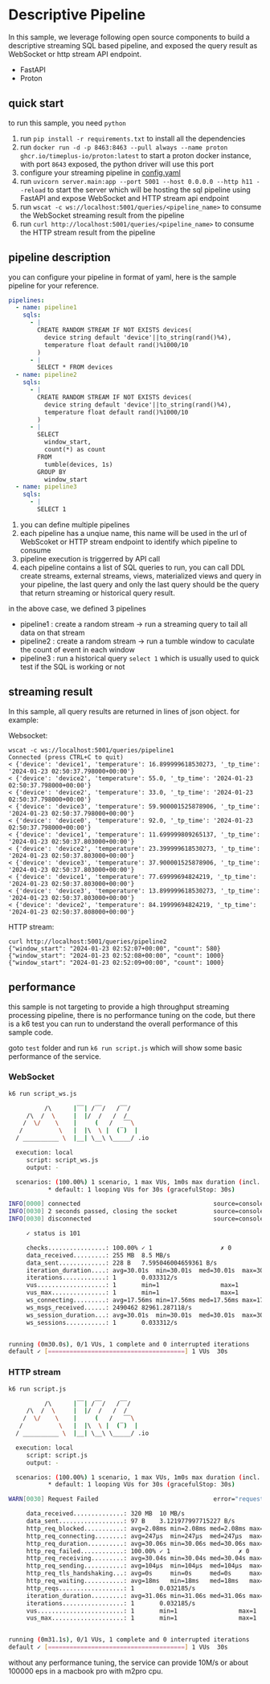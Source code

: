 # Descriptive Pipeline

In this sample, we leverage following open source components to build a descriptive streaming SQL based pipeline, and exposed the query result as WebSocket or http stream API endpoint.

- FastAPI
- Proton


## quick start

to run this sample, you need `python`

1. run `pip install -r requirements.txt` to install all the dependencies
2. run `docker run -d -p 8463:8463 --pull always --name proton ghcr.io/timeplus-io/proton:latest` to start a proton docker instance, with port `8643` exposed, the python driver will use this port
3. configure your streaming pipeline in [config.yaml](config.yaml)
4. run `uvicorn server.main:app --port 5001 --host 0.0.0.0 --http h11 --reload` to start the server which will be hosting the sql pipeline using FastAPI and expose WebSocket and HTTP stream api endpoint
5. run `wscat -c ws://localhost:5001/queries/<pipeline_name>` to consume the WebSocket streaming result from the pipeline
6. run `curl http://localhost:5001/queries/<pipeline_name>` to consume the HTTP stream result from the pipeline

## pipeline description

you can configure your pipeline in format of yaml, here is the sample pipeline for your reference.

```yaml
pipelines:
  - name: pipeline1
    sqls:
      - |
        CREATE RANDOM STREAM IF NOT EXISTS devices(
          device string default 'device'||to_string(rand()%4), 
          temperature float default rand()%1000/10
        )
      - |
        SELECT * FROM devices
  - name: pipeline2
    sqls:
      - |
        CREATE RANDOM STREAM IF NOT EXISTS devices(
          device string default 'device'||to_string(rand()%4), 
          temperature float default rand()%1000/10
        )
      - |
        SELECT 
          window_start, 
          count(*) as count 
        FROM 
          tumble(devices, 1s) 
        GROUP BY 
          window_start
  - name: pipeline3
    sqls:
      - |
        SELECT 1
```

1. you can define multiple pipelines
2. each pipeline has a unqiue name, this name will be used in the url of WebScoket or HTTP stream endpoint to identify which pipeline to consume
3. pipeline execution is triggerred by API call
4. each pipeline contains a list of SQL queries to run, you can call DDL create streams, external streams, views, materialized views and query in your pipeline, the last query and only the last query should be the query that return streaming or historical query result.

in the above case, we defined 3 pipelines

- pipeline1 : create a random stream -> run a streaming query to tail all data on that stream
- pipeline2 : create a random stream -> run a tumble window to caculate the count of event in each window
- pipeline3 : run a historical query `select 1` which is usually used to quick test if the SQL is working or not


## streaming result

In this sample, all query results are returned in lines of json object. for example:


Websocket:

```shell
wscat -c ws://localhost:5001/queries/pipeline1      
Connected (press CTRL+C to quit)
< {'device': 'device1', 'temperature': 16.899999618530273, '_tp_time': '2024-01-23 02:50:37.798000+00:00'}
< {'device': 'device2', 'temperature': 55.0, '_tp_time': '2024-01-23 02:50:37.798000+00:00'}
< {'device': 'device2', 'temperature': 33.0, '_tp_time': '2024-01-23 02:50:37.798000+00:00'}
< {'device': 'device3', 'temperature': 59.900001525878906, '_tp_time': '2024-01-23 02:50:37.798000+00:00'}
< {'device': 'device0', 'temperature': 92.0, '_tp_time': '2024-01-23 02:50:37.798000+00:00'}
< {'device': 'device1', 'temperature': 11.699999809265137, '_tp_time': '2024-01-23 02:50:37.803000+00:00'}
< {'device': 'device2', 'temperature': 23.399999618530273, '_tp_time': '2024-01-23 02:50:37.803000+00:00'}
< {'device': 'device3', 'temperature': 37.900001525878906, '_tp_time': '2024-01-23 02:50:37.803000+00:00'}
< {'device': 'device1', 'temperature': 77.69999694824219, '_tp_time': '2024-01-23 02:50:37.803000+00:00'}
< {'device': 'device3', 'temperature': 13.899999618530273, '_tp_time': '2024-01-23 02:50:37.803000+00:00'}
< {'device': 'device2', 'temperature': 84.19999694824219, '_tp_time': '2024-01-23 02:50:37.808000+00:00'}

```

HTTP stream:

```shell
curl http://localhost:5001/queries/pipeline2
{"window_start": "2024-01-23 02:52:07+00:00", "count": 580}
{"window_start": "2024-01-23 02:52:08+00:00", "count": 1000}
{"window_start": "2024-01-23 02:52:09+00:00", "count": 1000}
```


## performance

this sample is not targeting to provide a high throughput streaming processing pipeline, there is no performance tuning on the code, but there is a k6 test you can run to understand the overall performance of this sample code.

goto `test` folder and run `k6 run script.js` which will show some basic performance of the service.


### WebSocket

```bash
k6 run script_ws.js

          /\      |‾‾| /‾‾/   /‾‾/   
     /\  /  \     |  |/  /   /  /    
    /  \/    \    |     (   /   ‾‾\  
   /          \   |  |\  \ |  (‾)  | 
  / __________ \  |__| \__\ \_____/ .io

  execution: local
     script: script_ws.js
     output: -

  scenarios: (100.00%) 1 scenario, 1 max VUs, 1m0s max duration (incl. graceful stop):
           * default: 1 looping VUs for 30s (gracefulStop: 30s)

INFO[0000] connected                                     source=console
INFO[0030] 2 seconds passed, closing the socket          source=console
INFO[0030] disconnected                                  source=console

     ✓ status is 101

     checks................: 100.00% ✓ 1                   ✗ 0  
     data_received.........: 255 MB  8.5 MB/s
     data_sent.............: 228 B   7.595046004659361 B/s
     iteration_duration....: avg=30.01s  min=30.01s  med=30.01s  max=30.01s  p(90)=30.01s  p(95)=30.01s 
     iterations............: 1       0.033312/s
     vus...................: 1       min=1                 max=1
     vus_max...............: 1       min=1                 max=1
     ws_connecting.........: avg=17.56ms min=17.56ms med=17.56ms max=17.56ms p(90)=17.56ms p(95)=17.56ms
     ws_msgs_received......: 2490462 82961.287118/s
     ws_session_duration...: avg=30.01s  min=30.01s  med=30.01s  max=30.01s  p(90)=30.01s  p(95)=30.01s 
     ws_sessions...........: 1       0.033312/s


running (0m30.0s), 0/1 VUs, 1 complete and 0 interrupted iterations
default ✓ [======================================] 1 VUs  30s
```

### HTTP stream

```bash
k6 run script.js   

          /\      |‾‾| /‾‾/   /‾‾/   
     /\  /  \     |  |/  /   /  /    
    /  \/    \    |     (   /   ‾‾\  
   /          \   |  |\  \ |  (‾)  | 
  / __________ \  |__| \__\ \_____/ .io

  execution: local
     script: script.js
     output: -

  scenarios: (100.00%) 1 scenario, 1 max VUs, 1m0s max duration (incl. graceful stop):
           * default: 1 looping VUs for 30s (gracefulStop: 30s)

WARN[0030] Request Failed                                error="request timeout"

     data_received..............: 320 MB  10 MB/s
     data_sent..................: 97 B    3.121977997715227 B/s
     http_req_blocked...........: avg=2.08ms min=2.08ms med=2.08ms max=2.08ms p(90)=2.08ms p(95)=2.08ms
     http_req_connecting........: avg=247µs  min=247µs  med=247µs  max=247µs  p(90)=247µs  p(95)=247µs 
     http_req_duration..........: avg=30.06s min=30.06s med=30.06s max=30.06s p(90)=30.06s p(95)=30.06s
     http_req_failed............: 100.00% ✓ 1                   ✗ 0  
     http_req_receiving.........: avg=30.04s min=30.04s med=30.04s max=30.04s p(90)=30.04s p(95)=30.04s
     http_req_sending...........: avg=104µs  min=104µs  med=104µs  max=104µs  p(90)=104µs  p(95)=104µs 
     http_req_tls_handshaking...: avg=0s     min=0s     med=0s     max=0s     p(90)=0s     p(95)=0s    
     http_req_waiting...........: avg=18ms   min=18ms   med=18ms   max=18ms   p(90)=18ms   p(95)=18ms  
     http_reqs..................: 1       0.032185/s
     iteration_duration.........: avg=31.06s min=31.06s med=31.06s max=31.06s p(90)=31.06s p(95)=31.06s
     iterations.................: 1       0.032185/s
     vus........................: 1       min=1                 max=1
     vus_max....................: 1       min=1                 max=1


running (0m31.1s), 0/1 VUs, 1 complete and 0 interrupted iterations
default ✓ [======================================] 1 VUs  30s
```

without any performance tuning, the service can provide 10M/s or about 100000 eps in a macbook pro with m2pro cpu. 

